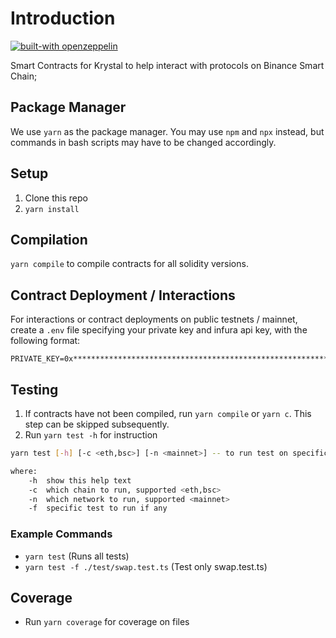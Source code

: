 # Introduction

[![built-with openzeppelin](https://img.shields.io/badge/built%20with-OpenZeppelin-3677FF)](https://docs.openzeppelin.com/)

Smart Contracts for Krystal to help interact with protocols on Binance Smart Chain;

## Package Manager

We use `yarn` as the package manager. You may use `npm` and `npx` instead, but commands in bash scripts may have to be changed accordingly.

## Setup

1. Clone this repo
2. `yarn install`

## Compilation

`yarn compile` to compile contracts for all solidity versions.

## Contract Deployment / Interactions

For interactions or contract deployments on public testnets / mainnet, create a `.env` file specifying your private key and infura api key, with the following format:

```
PRIVATE_KEY=0x****************************************************************
```

## Testing

1. If contracts have not been compiled, run `yarn compile` or `yarn c`. This step can be skipped subsequently.
2. Run `yarn test -h` for instruction

```bash
yarn test [-h] [-c <eth,bsc>] [-n <mainnet>] -- to run test on specific chain and network

where:
    -h  show this help text
    -c  which chain to run, supported <eth,bsc>
    -n  which network to run, supported <mainnet>
    -f  specific test to run if any
```

### Example Commands

- `yarn test` (Runs all tests)
- `yarn test -f ./test/swap.test.ts` (Test only swap.test.ts)

## Coverage

- Run `yarn coverage` for coverage on files
